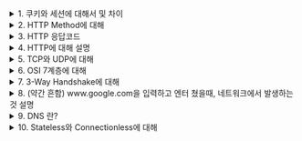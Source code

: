 <details>
<summary> 1. 쿠키와 세션에 대해서 및 차이 </summary>
<div markdown="1">       
- 세션 방식의 로그인 과정에 대해 설명해 주세요. </br>
- HTTP의 특성인 Stateless에 대해 설명해 주세요. </br>
- Stateless의 의미를 살펴보면, 세션은 적절하지 않은 인증 방법 아닌가요? </br>
- 규모가 커져 서버가 여러 개가 된다면, 세션을 어떻게 관리할 수 있을까요? </br>
</div>
</details>


<details>
<summary> 2. HTTP Method에 대해 </summary>
<div markdown="1">       
- HTTP Method의 멱등성에 대해 설명해 주세요. </br>
- GET과 POST의 차이는 무엇인가요? </br>
- POST와 PUT, PATCH의 차이는 무엇인가요? </br>
- HTTP 1.1 이후로, GET에도 Body에 데이터를 실을 수 있게 되었습니다. 그럼에도 불구하고 왜 아직도 이런 방식을 지양하는 것일까요? </br>
</div>
</details>

<details>
<summary> 3. HTTP 응답코드 </summary>
<div markdown="1">       
- 401 (Unauthorized) 와 403 (Forbidden)은 의미적으로 의미상 어떤 차이가 있나요? </br>
- 200 (ok) 와 201 (created) 의 차이에 대해 설명해 주세요. </br>
- 필요하다면 저희가 직접 응답코드를 정의해서 사용할 수 있을까요? 예를 들어 285번 처럼요. </br>

</div>
</details>


<details>
<summary> 4. HTTP에 대해 설명 </summary>
<div markdown="1">       
- 공개키와 대칭키에 대해 설명해 주세요. </br>
- 왜 HTTPS Handshake 과정에서는 인증서를 사용하는 것 일까요? </br>
- SSL과 TLS의 차이는 무엇인가요? </br>

</div>
</details>

<details>
<summary> 5. TCP와 UDP에 대해 </summary>
<div markdown="1">       
- Checksum이 무엇인가요? </br>
- Checksum을 통해 오류를 정정할 수 있나요? </br>
- TCP의 혼잡 제어 처리 방법에 대해 설명해 주세요. </br>

</div>
</details>


<details>
<summary> 6. OSI 7계층에 대해 </summary>
<div markdown="1">       

</div>
</details>

<details>
<summary> 7. 3-Way Handshake에 대해 </summary>
<div markdown="1">       
- ACK, SYN 같은 정보는 어떻게 전달하는 것 ? </br>
- 2-Way Handshaking 를 하지않는 이유 ? </br>
- 그러면 4-Way Handshaking은 무엇이고 어떤 목적? </br>

</div>
</details>

<details>
<summary> 8. (약간 흔함) www.google.com을 입력하고 엔터 쳤을때, 네트워크에서 발생하는 것 설명 </summary>
<div markdown="1">       
- Web Server와 Web Application Server의 차이에 대해 설명해 주세요. </br>
- URL, URI, URN은 어떤 차이가 있나요 ? </br>

</div>
</details>

<details>
<summary> 9. DNS 란? </summary>
<div markdown="1">       
- DNS는 몇 계층 프로토콜인가요 ? </br>
- UDP와 TCP 중 어떤 것을 사용하나요 ? </br>
- DNS 쿼리 과정에서 손실이 발생한다면, 어떻게 처리하나요 ? </br>

</div>
</details>

<details>
<summary> 10. Stateless와 Connectionless에 대해 </summary>
<div markdown="1">       
- 왜 HTTP는 Stateless 구조를 채택하고 있을까요 ? </br>
- Connectionless의 의도 및 구조 상 성능상 문제가 있을 것 같은데 이에 대한 해결방법은 ? </br>
- TCP의 keep-alive와 HTTP의 keep-alive의 차이 ? </br>

</div>
</details>
